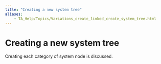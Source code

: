 ```yaml
--- 
title: "Creating a new system tree"
aliases: 
    - TA_Help/Topics/Variations_create_linked_create_system_tree.html
---
```

# Creating a new system tree

Creating each category of system node is discussed.
